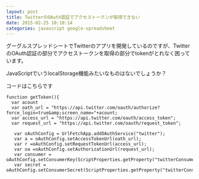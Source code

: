 ```yaml
---
layout: post
title: TwitterのOAuth認証でアクセストークンが取得できない
date: 2015-02-25 10:10:14
categories: javascript google-spreadsheet
---
```

<p>グーグルスプレッドシートでTwitterのアプリを開発しているのですが、TwitterのOAuth認証の部分でアクセストークンを取得の部分でtokenがとれなく困っています。</p>

<p>JavaScriptでいうlocalStorage機能みたいなものはないでしょうか？</p>

<p>コードはこちらです</p>

```
function getToken(){
  var acount
  var oath_url = "https://api.twitter.com/oauth/authorize?force_login=true&amp;screen_name="+acount;
  var access_url = "https://api.twitter.com/oauth/access_token";
  var request_url = "https://api.twitter.com/oauth/request_token";

   var oAuthConfig = UrlFetchApp.addOAuthService("twitter");
   var a = oAuthConfig.setAccessTokenUrl(oath_url);
   var r =oAuthConfig.setRequestTokenUrl(access_url);
   var oa =oAuthConfig.setAuthorizationUrl(request_url);
   var consumer = oAuthConfig.setConsumerKey(ScriptProperties.getProperty("twitterConsumerKey"));
   var secret = oAuthConfig.setConsumerSecret(ScriptProperties.getProperty("twitterConsumerSecret"));
```
